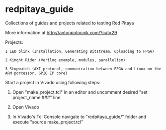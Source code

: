 # redpitaya_guide
Collections of guides and projects related to testing Red Pitaya

More information at http://antonpotocnik.com/?cat=29


Projects:

	1 LED blink (Installation, Generating Bitstream, uploading to FPGA)

	2 Kinght Rider (Verilog example, modules, parallelism)
	
	3 Stopwatch (AXI protocol, communication between FPGA and Linux on the ARM porcessor, GPIO IP core)
	
	
Start a project in Vivado using following steps:

1. Open "make_project.tcl" in an editor and uncomment desired "set project_name ###" line

2. Open Vivado

3. In Vivado's Tcl Console navigate to "redpitaya_guide/" folder and execute "source make_project.tcl"

